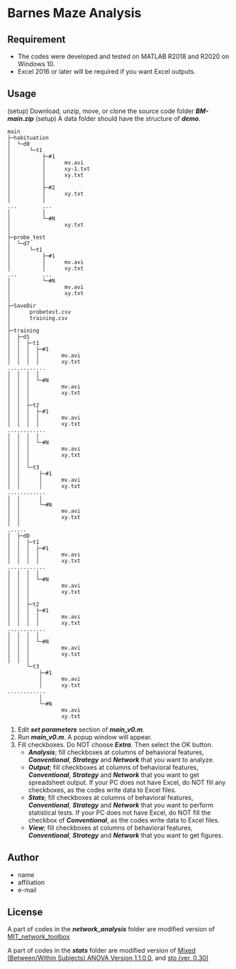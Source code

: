# Barnes Maze Analysis

## Requirement
* The codes were developed and tested on MATLAB R2018 and R2020 on Windows 10.
* Excel 2016 or later will be required if you want Excel outputs.


## Usage
(setup) Download, unzip, move, or clone the source code folder ***BM-main.zip***
(setup) A data folder should have the structure of ***demo***.

```
main
├─habituation
│  └─d0
│      └─t1
│          ├─#1
│          │      mv.avi
│          │      xy-1.txt
│          │      xy.txt
│          │
│          ├─#2
│          │      xy.txt
│          │
...        ...
│          │
│          └─#N
│                 xy.txt
│
├─probe_test
│  └─d7
│      └─t1
│          ├─#1
│          │      mv.avi
│          │      xy.txt
...        ...
│          └─#N
│                 mv.avi
│                 xy.txt
│
├─SaveDir
│      probetest.csv
│      training.csv
│
├─training
│  ├─d1
│  │  ├─t1
│  │  │  ├─#1
│  │  │  │       mv.avi
│  │  │  │       xy.txt
............
│  │  │  │
│  │  │  └─#N
│  │  │          mv.avi
│  │  │          xy.txt
│  │  │
│  │  ├─t2
│  │  │  ├─#1
│  │  │  │       mv.avi
│  │  │  │       xy.txt
............
│  │  │  │
│  │  │  └─#N
│  │  │          mv.avi
│  │  │          xy.txt
│  │  │
│  │  └─t3
│  │      ├─#1
│  │      │      mv.avi
│  │      │      xy.txt
............
│  │      │
│  │      └─#N
│  │             mv.avi
│  │             xy.txt
│  │
......
│  ├─dD
│  │  ├─t1
│  │  │  ├─#1
│  │  │  │       mv.avi
│  │  │  │       xy.txt
............
│  │  │  │
│  │  │  └─#N
│  │  │          mv.avi
│  │  │          xy.txt
│  │  │
│  │  ├─t2
│  │  │  ├─#1
│  │  │  │       mv.avi
│  │  │  │       xy.txt
............
│  │  │  │
│  │  │  └─#N
│  │  │          mv.avi
│  │  │          xy.txt
│  │  │
      └─t3
          ├─#1
          │      mv.avi
          │      xy.txt
............
          │
          └─#N
                 mv.avi
                 xy.txt
```


1. Edit ***set parameters*** section of ***main_v0.m***.
2. Run ***main_v0.m***. A popup window will appear.
3. Fill checkboxes. Do NOT choose ***Extra***. Then select the OK button.
    * ***Analysis***; fill checkboxes at columns of behavioral features, ***Conventional***, ***Strategy*** and ***Network*** that you want to analyze.
    * ***Output***; fill checkboxes at columns of behavioral features, ***Conventional***, ***Strategy*** and ***Network*** that you want to get spreadsheet output. If your PC does not have Excel, do NOT fill any checkboxes, as the codes write data to Excel files.
    * ***Stats***; fill checkboxes at columns of behavioral features, ***Conventional***, ***Strategy*** and ***Network*** that you want to perform statistical tests. If your PC does not have Excel, do NOT fill the checkbox of ***Conventional***, as the codes write data to Excel files.
    * ***View***; fill checkboxes at columns of behavioral features, ***Conventional***, ***Strategy*** and ***Network*** that you want to get figures.

 
## Author

* name
* affiliation
* e-mail
 
## License
A part of codes in the ***network_analysis*** folder are modified version of [MIT_network_toolbox](https://github.com/cliffordlab/MIT_network_toolbox.git)

A part of codes in the ***stats*** folder are modified version of [Mixed (Between/Within Subjects) ANOVA Version 1.1.0.0](https://uk.mathworks.com/matlabcentral/fileexchange/27080-mixed-between-within-subjects-anova), and [sto (ver. 0.30)](https://rnpsychology.org/sto/)
